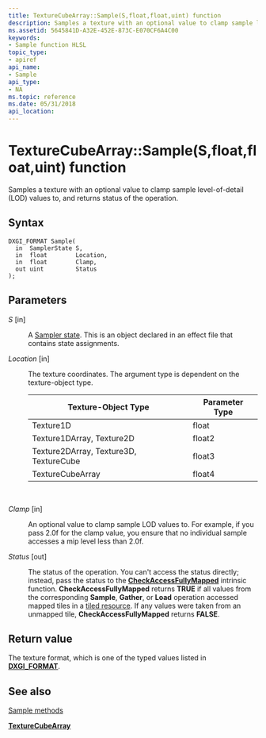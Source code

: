 ```yaml
---
title: TextureCubeArray::Sample(S,float,float,uint) function
description: Samples a texture with an optional value to clamp sample level-of-detail (LOD) values to, and returns status of the operation.
ms.assetid: 5645841D-A32E-452E-873C-E070CF6A4C00
keywords:
- Sample function HLSL
topic_type:
- apiref
api_name:
- Sample
api_type:
- NA
ms.topic: reference
ms.date: 05/31/2018
api_location: 
---
```


# TextureCubeArray::Sample(S,float,float,uint) function

Samples a texture with an optional value to clamp sample level-of-detail (LOD) values to, and returns status of the operation.

## Syntax


``` syntax
DXGI_FORMAT Sample(
  in  SamplerState S,
  in  float        Location,
  in  float        Clamp,
  out uint         Status
);
```



## Parameters

<dl> <dt>

*S* \[in\]
</dt> <dd>

A [Sampler state](dx-graphics-hlsl-sampler.md). This is an object declared in an effect file that contains state assignments.

</dd> <dt>

*Location* \[in\]
</dt> <dd>

The texture coordinates. The argument type is dependent on the texture-object type.



| Texture-Object Type                    | Parameter Type |
|----------------------------------------|----------------|
| Texture1D                              | float          |
| Texture1DArray, Texture2D              | float2         |
| Texture2DArray, Texture3D, TextureCube | float3         |
| TextureCubeArray                       | float4         |



 

</dd> <dt>

*Clamp* \[in\]
</dt> <dd>

An optional value to clamp sample LOD values to. For example, if you pass 2.0f for the clamp value, you ensure that no individual sample accesses a mip level less than 2.0f.

</dd> <dt>

*Status* \[out\]
</dt> <dd>

The status of the operation. You can't access the status directly; instead, pass the status to the [**CheckAccessFullyMapped**](checkaccessfullymapped.md) intrinsic function. **CheckAccessFullyMapped** returns **TRUE** if all values from the corresponding **Sample**, **Gather**, or **Load** operation accessed mapped tiles in a [tiled resource](/windows/desktop/direct3d11/direct3d-11-2-features). If any values were taken from an unmapped tile, **CheckAccessFullyMapped** returns **FALSE**.

</dd> </dl>

## Return value

The texture format, which is one of the typed values listed in [**DXGI\_FORMAT**](/windows/desktop/api/dxgiformat/ne-dxgiformat-dxgi_format).

## See also

<dl> <dt>

[Sample methods](texturecubearray-sample.md)
</dt> <dt>

[**TextureCubeArray**](texturecubearray.md)
</dt> </dl>

 

 
